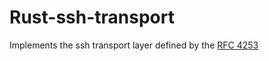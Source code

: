 # Rust-ssh-transport

Implements the ssh transport layer defined by the [RFC 4253](https://tools.ietf.org/html/rfc4253.html)
